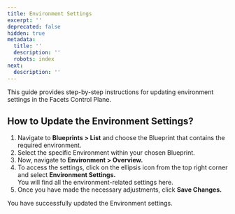 ```yaml
---
title: Environment Settings
excerpt: ''
deprecated: false
hidden: true
metadata:
  title: ''
  description: ''
  robots: index
next:
  description: ''
---
```

This guide provides step-by-step instructions for updating environment settings in the Facets Control Plane.

## How to Update the Environment Settings?

1. Navigate to **Blueprints > List** and choose the Blueprint that contains the required environment.
2. Select the specific Environment within your chosen Blueprint.
3. Now, navigate to **Environment > Overview.** 
4. To access the settings, click on the ellipsis icon from the top right corner and select **Environment Settings.**  
   You will find all the environment-related settings here.
5. Once you have made the necessary adjustments, click **Save Changes.**

You have successfully updated the Environment settings.